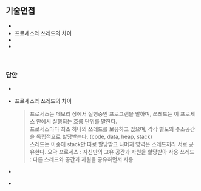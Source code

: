 ## 기술면접

- 
- 프로세스와 쓰레드의 차이
- 
- 

</br>

### 답안

- 

  > 

- 프로세스와 쓰레드의 차이

  > 프로세스는 메모리 상에서 실행중인 프로그램을 말하며, 쓰레드는 이 프로세스 안에서 실행되는 흐름 단위를 말한다.  
  > 프로세스마다 최소 하나의 쓰레드를 보유하고 있으며, 각각 별도의 주소공간을 독립적으로 할당받는다. (code, data, heap, stack)  
  > 스레드는 이중에 stack만 따로 할당받고 나머지 영역은 스레드끼리 서로 공유한다.
  > 요약
  > 프로세스 : 자신만의 고유 공간과 자원을 할당받아 사용
  > 쓰레드 : 다른 스레드와 공간과 자원을 공유하면서 사용

- 

  > 

- 
  > 
